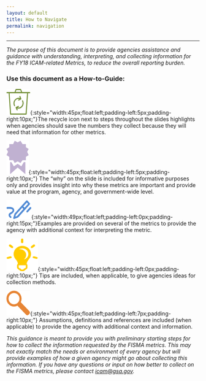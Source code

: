 ```yaml
---
layout: default
title: How to Navigate
permalink: navigation
---
```

---
*The purpose of this document is to provide agencies assistance and guidance with understanding, interpreting, and collecting information for the FY18 ICAM-related Metrics, to reduce the overall reporting burden.*
### Use this document as a How-to-Guide:

![Recycle logo](img/recycle.png){:style="width:45px;float:left;padding-left:5px;padding-right:10px;"}The recycle icon next to steps throughout the slides highlights when agencies should save the numbers they collect because they will need that information for other metrics. <BR CLEAR="all">

![Ribbon logo](img/ribbon.png){:style="width:45px;float:left;padding-left:5px;padding-right:10px;"}
The “why” on the slide is included for informative purposes only and provides insight into why these metrics are important and provide value at the program, agency, and government-wide level.<BR CLEAR="all">

![Pencil logo](img/pencil.png){:style="width:49px;float:left;padding-left:0px;padding-right:15px;"}Examples are provided on several of the metrics to provide the agency with additional context for interpreting the metric.<BR CLEAR="all">  

![Aha logo](img/aha.png){:style="width:45px;float:left;padding-left:0px;padding-right:10px;"}
Tips are included, when applicable, to give agencies ideas for collection methods.<BR CLEAR="all">

![Focus logo](img/focus.png){:style="width:45px;float:left;padding-left:7px;padding-right:10px;"}
Assumptions, definitions and references are included (when applicable) to provide the agency with additional context and information.<BR CLEAR="all">


<style>
div .usa-alert {background-color: #e1f3f8;}
  <div align="left">
  </style>
  <div class="usa-alert">
    <p class="usa-alert-text"><i>This guidance is meant to provide you with preliminary starting steps for how to collect the information requested by the FISMA metrics. This may not exactly match the needs or environment of every agency but will provide examples of how a given agency might go about collecting this information. If you have any questions or input on how better to collect on the FISMA metrics, please contact <a href="mailto:icam@gsa.gov">icam@gsa.gov</a>.</i></p>
